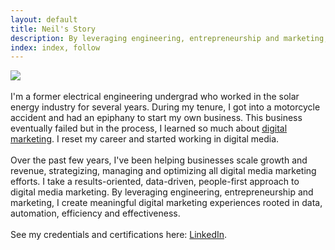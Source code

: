 ```yaml
---
layout: default
title: Neil's Story
description: By leveraging engineering, entrepreneurship and marketing, I create meaningful digital marketing experiences rooted in data, automation, efficiency and effectiveness.
index: index, follow
---
```

<img src="{{ site.baseurl }}/images/neillaborce-info.png">
<br>
<br>I'm a former electrical engineering undergrad who worked in the solar energy industry for several years. During my tenure, I got into a motorcycle accident and had an epiphany to start my own business. This business eventually failed but in the process, I learned so much about <a href="{{ site.baseurl }}/from-engineering-to-marketing/">digital marketing</a>. I reset my career and started working in digital media.
<br>
<br>Over the past few years, I've been helping businesses scale growth and revenue, strategizing, managing and optimizing all digital media marketing efforts. I take a results-oriented, data-driven, people-first approach to digital media marketing. By leveraging engineering, entrepreneurship and marketing, I create meaningful digital marketing experiences rooted in data, automation, efficiency and effectiveness.
<br>
<br>See my credentials and certifications here: <a href="https://ca.linkedin.com/in/rnlaborce">LinkedIn</a>.
<br>
<br>
